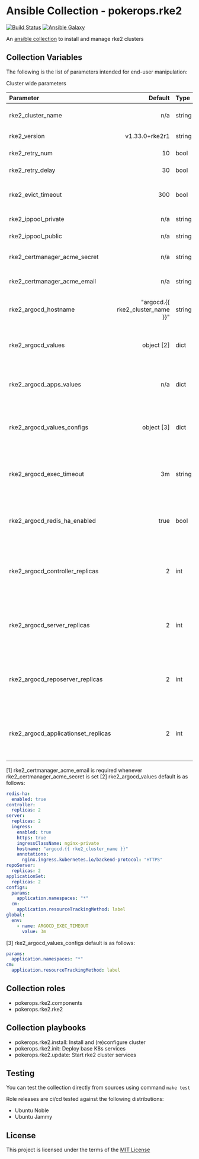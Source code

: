 # Ansible Collection - pokerops.rke2

[![Build Status](https://github.com/pokerops/ansible-collection-rke2/actions/workflows/molecule.yml/badge.svg)](https://github.com/pokerops/ansible-collection-rke2/actions/wofklows/molecule.yml)
[![Ansible Galaxy](http://img.shields.io/badge/ansible--galaxy-pokerops.rke2-blue.svg)](https://galaxy.ansible.com/ui/repo/published/pokerops/rke2/)

An [ansible collection](https://galaxy.ansible.com/ui/repo/published/pokerops/rke2/) to install and manage rke2 clusters

## Collection Variables

The following is the list of parameters intended for end-user manipulation:

Cluster wide parameters

| Parameter                           |                          Default | Type   | Description                                                              | Required |
| :---------------------------------- | -------------------------------: | :----- | :----------------------------------------------------------------------- | :------- |
| rke2_cluster_name                   |                              n/a | string | Cluster name, immutable after creation                                   | yes      |
| rke2_version                        |                   v1.33.0+rke2r1 | string | RKE2 version to deploy                                                   | no       |
| rke2_retry_num                      |                               10 | bool   | Max number of task retries                                               | no       |
| rke2_retry_delay                    |                               30 | bool   | Task delay on retries                                                    | no       |
| rke2_evict_timeout                  |                              300 | bool   | Node drain eviction timeout in seconds                                   | no       |
| rke2_ippool_private                 |                              n/a | string | Private IP pool CIDR                                                     | yes      |
| rke2_ippool_public                  |                              n/a | string | Public IP pool CIDR                                                      | no       |
| rke2_certmanager_acme_secret        |                              n/a | string | Secret name for ACME challenge                                           | no       |
| rke2_certmanager_acme_email         |                              n/a | string | Email for ACME challenge                                                 | no [1]   |
| rke2_argocd_hostname                | "argocd.{{ rke2_cluster_name }}" | string | ArgoCD hostname, used for ingress                                        | no       |
| rke2_argocd_values                  |                       object [2] | dict   | Helm chart values for ArgoCD Applications chart                          | no       |
| rke2_argocd_apps_values             |                              n/a | dict   | Helm chart varlues for ArgoCD Applications chart                         | no       |
| rke2_argocd_values_configs          |                       object [3] | dict   | ArgoCD configs, override for default ArgoCD chart values                 | no       |
| rke2_argocd_exec_timeout            |                               3m | string | ArgoCD exec timeout, override for default ArgoCD chart values            | no       |
| rke2_argocd_redis_ha_enabled        |                             true | bool   | ArgoCD Redis HA toggle, override for default ArgoCD chart values         | no       |
| rke2_argocd_controller_replicas     |                                2 | int    | ArgoCD controller replicas, override for default ArgoCD chart values     | no       |
| rke2_argocd_server_replicas         |                                2 | int    | ArgoCD server replicas, override for default ArgoCD chart values         | no       |
| rke2_argocd_reposerver_replicas     |                                2 | int    | ArgoCD repo server replicas, override for default ArgoCD chart values    | no       |
| rke2_argocd_applicationset_replicas |                                2 | int    | ArgoCD applicationset replicas, override for default ArgoCD chart values | no       |

[1] rke2_certmanager_acme_email is required whenever rke2_certmanager_acme_secret is set
[2] rke2_argocd_values default is as follows:

```yaml
redis-ha:
  enabled: true
controller:
  replicas: 2
server:
  replicas: 2
  ingress:
    enabled: true
    https: true
    ingressClassName: nginx-private
    hostname: "argocd.{{ rke2_cluster_name }}"
    annotations:
      nginx.ingress.kubernetes.io/backend-protocol: "HTTPS"
repoServer:
  replicas: 2
applicationSet:
  replicas: 2
configs:
  params:
    application.namespaces: "*"
  cm:
    application.resourceTrackingMethod: label
global:
  env:
    - name: ARGOCD_EXEC_TIMEOUT
      value: 3m
```

[3] rke2_argocd_values_configs default is as follows:

```yaml
params:
  application.namespaces: "*"
cm:
  application.resourceTrackingMethod: label
```

## Collection roles

- pokerops.rke2.components
- pokerops.rke2.rke2

## Collection playbooks

- pokerops.rke2.install: Install and (re)configure cluster
- pokerops.rke2.init: Deploy base K8s services
- pokerops.rke2.update: Start rke2 cluster services

## Testing

You can test the collection directly from sources using command `make test`

Role releases are ci/cd tested against the following distributions:

- Ubuntu Noble
- Ubuntu Jammy

## License

This project is licensed under the terms of the [MIT License](https://opensource.org/license/mit)

```

```
